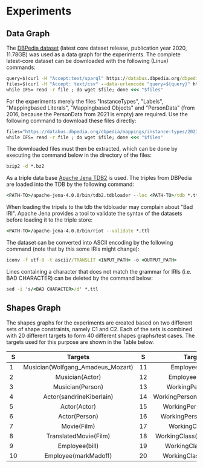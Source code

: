 # Experiments

## Data Graph
The [DBPedia dataset](https://databus.dbpedia.org/dbpedia/collections/latest-core) (latest core dataset release, publication year 2020, 11.78GB) was used as a data graph for the experiments. The complete latest-core dataset can be downloaded with the following (Linux) commands:

```cmd
query=$(curl -H "Accept:text/sparql" https://databus.dbpedia.org/dbpedia/collections/latest-core)
files=$(curl -H "Accept: text/csv" --data-urlencode "query=${query}" https://databus.dbpedia.org/repo/sparql | tail -n+2 | sed 's/"//g')
while IFS= read -r file ; do wget $file; done <<< "$files"
```
For the experiments merely the files "InstanceTypes", "Labels", "Mappingbased Literals", "Mappingbased Objects" and "PersonData" (from 2016, because the PersonData from 2021 is empty) are required. Use the following command to download these files directly:
```cmd
files="https://databus.dbpedia.org/dbpedia/mappings/instance-types/2021.12.01/instance-types_lang=en_specific.ttl.bz2 https://databus.dbpedia.org/dbpedia/mappings/instance-types/2021.12.01/instance-types_lang=en_transitive.ttl.bz2 https://databus.dbpedia.org/vehnem/yago/instance-types/2016.10.01/instance-types_tag=specific.ttl.bz2 https://databus.dbpedia.org/dbpedia/generic/labels/2021.12.01/labels_lang=en.ttl.bz2 https://databus.dbpedia.org/dbpedia/mappings/mappingbased-literals/2021.12.01/mappingbased-literals_lang=en.ttl.bz2 https://databus.dbpedia.org/dbpedia/mappings/mappingbased-objects/2021.12.01/mappingbased-objects_lang=en.ttl.bz2 https://databus.dbpedia.org/dbpedia/generic/persondata/2016.10.01/persondata_lang=en.ttl.bz2"
while IFS= read -r file ; do wget $file; done <<< "$files"
```

The downloaded files must then be extracted, which can be done by executing the command below in the directory of the files: 

```cmd
bzip2 -d *.bz2
```
As a triple data base [Apache Jena TDB2](https://jena.apache.org/documentation/tdb2/tdb2_cmds.html) is used. The triples from DBPedia are loaded into the TDB by the following command: 
```cmd
<PATH-TO>/apache-jena-4.0.0/bin/tdb2.tdbloader --loc <PATH-TO>/tdb *.ttl
```
When loading the tripels to the tdb the tdbloader may complain about "Bad IRI". Apache Jena provides a tool to validate the syntax of the datasets before loading it to the triple store: 
```cmd
<PATH-TO>/apache-jena-4.0.0/bin/riot --validate *.ttl
```
The dataset can be converted into ASCII encoding by the following command (note that by this some IRIs might change):
```cmd
iconv -f utf-8 -t ascii//TRANSLIT <INPUT_PATH> -o <OUTPUT_PATH>
```
Lines containing a character that does not match the grammar for IRIs (i.e. BAD CHARACTER) can be deleted by the command below: 
```cmd
sed -i 's/<BAD CHARACTER>/d' *.ttl 
```
<!---As a SPARQL server we used [Apache Jena Fuseki](https://jena.apache.org/documentation/fuseki2/fuseki-webapp.html#fuseki-standalone-server). To start the server with the triple dataset loaded above execute the command below. 
```cmd
fuseki-server --loc=<PATH-TO>/tdb --update /DBPedia
```
-->

## Shapes Graph
The shapes graphs for the experiments are created based on two different sets of shape constraints, namely C1 and C2. Each of the sets is combined with 20 different targets to form 40 different shapes graphs/test cases. The targets used for this purpose are shown in the Table below.

|S | Targets                          | S |  Targets                |  
|- |:--------------------------------:|-  | :----------------------:|
|1 | Musician(Wolfgang_Amadeus_Mozart)|11 | Employee(Actor)         |
|2 | Musician(Actor)                  |12 | Employee(Person)        |
|3 | Musician(Person)                 |13 | WorkingPerson(bill)     |
|4 | Actor(sandrineKiberlain)         |14 | WorkingPerson(markMadoff)|
|5 | Actor(Actor)                     |15 | WorkingPerson(Actor)    |
|6 | Actor(Person)                    |16 | WorkingPerson(Person)   |
|7 | Movie(Film)                      |17 | WorkingClass(bill)      |
|8 | TranslatedMovie(Film)            |18 | WorkingClass(markMadoff)|
|9 | Employee(bill)                   |19 | WorkingClass(Actor)     |
|10| Employee(markMadoff)             |20 | WorkingClass(Person)    |
